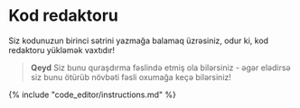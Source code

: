 # Kod redaktoru

Siz kodunuzun birinci sətrini yazmağa balamaq üzrəsiniz, odur ki, kod redaktoru yükləmək vaxtıdır!

> **Qeyd** Siz bunu quraşdırma fəslində etmiş ola bilərsiniz - əgər elədirsə siz bunu ötürüb növbəti fəsli oxumağa keçə bilərsiniz!

{% include "code_editor/instructions.md" %}